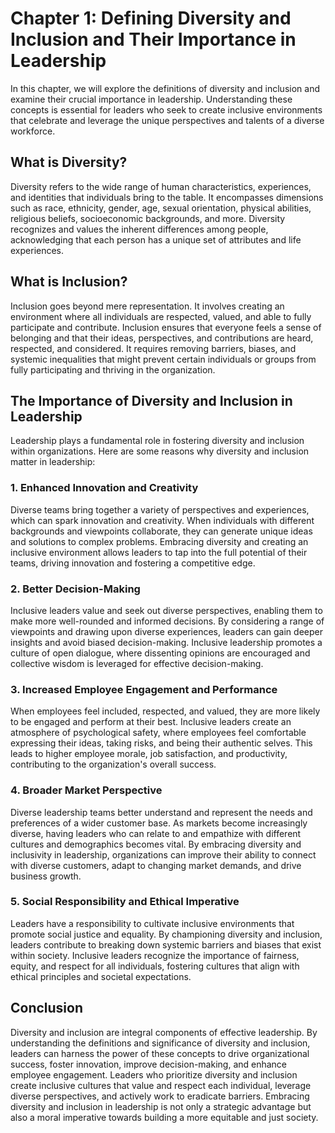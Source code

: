 Chapter 1: Defining Diversity and Inclusion and Their Importance in Leadership
==============================================================================

In this chapter, we will explore the definitions of diversity and inclusion and examine their crucial importance in leadership. Understanding these concepts is essential for leaders who seek to create inclusive environments that celebrate and leverage the unique perspectives and talents of a diverse workforce.

What is Diversity?
------------------

Diversity refers to the wide range of human characteristics, experiences, and identities that individuals bring to the table. It encompasses dimensions such as race, ethnicity, gender, age, sexual orientation, physical abilities, religious beliefs, socioeconomic backgrounds, and more. Diversity recognizes and values the inherent differences among people, acknowledging that each person has a unique set of attributes and life experiences.

What is Inclusion?
------------------

Inclusion goes beyond mere representation. It involves creating an environment where all individuals are respected, valued, and able to fully participate and contribute. Inclusion ensures that everyone feels a sense of belonging and that their ideas, perspectives, and contributions are heard, respected, and considered. It requires removing barriers, biases, and systemic inequalities that might prevent certain individuals or groups from fully participating and thriving in the organization.

The Importance of Diversity and Inclusion in Leadership
-------------------------------------------------------

Leadership plays a fundamental role in fostering diversity and inclusion within organizations. Here are some reasons why diversity and inclusion matter in leadership:

### 1. Enhanced Innovation and Creativity

Diverse teams bring together a variety of perspectives and experiences, which can spark innovation and creativity. When individuals with different backgrounds and viewpoints collaborate, they can generate unique ideas and solutions to complex problems. Embracing diversity and creating an inclusive environment allows leaders to tap into the full potential of their teams, driving innovation and fostering a competitive edge.

### 2. Better Decision-Making

Inclusive leaders value and seek out diverse perspectives, enabling them to make more well-rounded and informed decisions. By considering a range of viewpoints and drawing upon diverse experiences, leaders can gain deeper insights and avoid biased decision-making. Inclusive leadership promotes a culture of open dialogue, where dissenting opinions are encouraged and collective wisdom is leveraged for effective decision-making.

### 3. Increased Employee Engagement and Performance

When employees feel included, respected, and valued, they are more likely to be engaged and perform at their best. Inclusive leaders create an atmosphere of psychological safety, where employees feel comfortable expressing their ideas, taking risks, and being their authentic selves. This leads to higher employee morale, job satisfaction, and productivity, contributing to the organization's overall success.

### 4. Broader Market Perspective

Diverse leadership teams better understand and represent the needs and preferences of a wider customer base. As markets become increasingly diverse, having leaders who can relate to and empathize with different cultures and demographics becomes vital. By embracing diversity and inclusivity in leadership, organizations can improve their ability to connect with diverse customers, adapt to changing market demands, and drive business growth.

### 5. Social Responsibility and Ethical Imperative

Leaders have a responsibility to cultivate inclusive environments that promote social justice and equality. By championing diversity and inclusion, leaders contribute to breaking down systemic barriers and biases that exist within society. Inclusive leaders recognize the importance of fairness, equity, and respect for all individuals, fostering cultures that align with ethical principles and societal expectations.

Conclusion
----------

Diversity and inclusion are integral components of effective leadership. By understanding the definitions and significance of diversity and inclusion, leaders can harness the power of these concepts to drive organizational success, foster innovation, improve decision-making, and enhance employee engagement. Leaders who prioritize diversity and inclusion create inclusive cultures that value and respect each individual, leverage diverse perspectives, and actively work to eradicate barriers. Embracing diversity and inclusion in leadership is not only a strategic advantage but also a moral imperative towards building a more equitable and just society.
